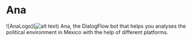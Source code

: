 # Ana
![AnaLogo](![alt text](http://url/to/img.png))
Ana, the DialogFlow bot that helps you analyses the political environment in México with the help of different platforms.
